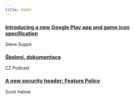 ```yaml
---
title: Výběr
---
```


### [Introducing a new Google Play app and game icon specification](https://android-developers.googleblog.com/2019/03/introducing-new-google-play-app-and.html)
Steve Suppe

### [Školení, dokumentace](https://soundcloud.com/czpodcast-1/cz-podcast-208-skoleni-dokumentace)
CZ Podcast

### [A new security header: Feature Policy](https://scotthelme.co.uk/a-new-security-header-feature-policy/)
Scott Helme
